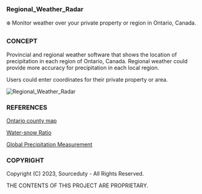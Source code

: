 ### Regional_Weather_Radar

❄️ Monitor weather over your private property or region in Ontario, Canada.

### CONCEPT

Provincial and regional weather software that shows the location of precipitation in each region of Ontario, Canada. Regional weather could provide more accuracy for precipitation in each local region.

Users could enter coordinates for their private property or area.

![Regional_Weather_Radar](https://github.com/sourceduty/Regional_Weather_Radar/assets/123030236/8980861e-9d13-4e42-9fba-ed4066e831dc)

### REFERENCES

[Ontario county map](https://www.google.com/maps/d/u/0/viewer?mid=1kKPz6L-BMydiGF0UHmJYfjgBuoY&hl=en)

[Water-snow Ratio](https://1drv.ms/b/s!AumZxqj6wFkfhoRDtBWh3tNdMk8EWw?e=ENaqnQ)

[Global Precipitation Measurement](https://gpm.nasa.gov/category/keywords/snowfall#:~:text=The%20Global%20Precipitation%20Measurement%20mission,snow%20worldwide%20every%20three%20hours.)

### COPYRIGHT

Copyright (C) 2023, Sourceduty - All Rights Reserved.

THE CONTENTS OF THIS PROJECT ARE PROPRIETARY.
